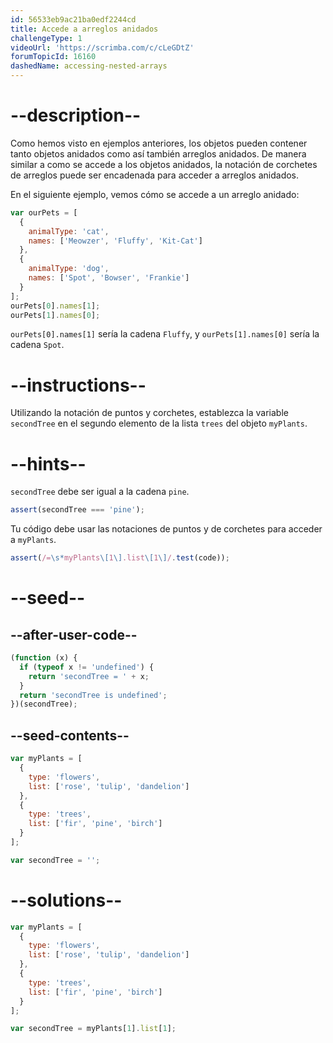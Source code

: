 ```yaml
---
id: 56533eb9ac21ba0edf2244cd
title: Accede a arreglos anidados
challengeType: 1
videoUrl: 'https://scrimba.com/c/cLeGDtZ'
forumTopicId: 16160
dashedName: accessing-nested-arrays
---
```


# --description--

Como hemos visto en ejemplos anteriores, los objetos pueden contener tanto objetos anidados como así también arreglos anidados. De manera similar a como se accede a los objetos anidados, la notación de corchetes de arreglos puede ser encadenada para acceder a arreglos anidados.

En el siguiente ejemplo, vemos cómo se accede a un arreglo anidado:

```js
var ourPets = [
  {
    animalType: 'cat',
    names: ['Meowzer', 'Fluffy', 'Kit-Cat']
  },
  {
    animalType: 'dog',
    names: ['Spot', 'Bowser', 'Frankie']
  }
];
ourPets[0].names[1];
ourPets[1].names[0];
```

`ourPets[0].names[1]` sería la cadena `Fluffy`, y `ourPets[1].names[0]` sería la cadena `Spot`.

# --instructions--

Utilizando la notación de puntos y corchetes, establezca la variable `secondTree` en el segundo elemento de la lista `trees` del objeto `myPlants`.

# --hints--

`secondTree` debe ser igual a la cadena `pine`.

```js
assert(secondTree === 'pine');
```

Tu código debe usar las notaciones de puntos y de corchetes para acceder a `myPlants`.

```js
assert(/=\s*myPlants\[1\].list\[1\]/.test(code));
```

# --seed--

## --after-user-code--

```js
(function (x) {
  if (typeof x != 'undefined') {
    return 'secondTree = ' + x;
  }
  return 'secondTree is undefined';
})(secondTree);
```

## --seed-contents--

```js
var myPlants = [
  {
    type: 'flowers',
    list: ['rose', 'tulip', 'dandelion']
  },
  {
    type: 'trees',
    list: ['fir', 'pine', 'birch']
  }
];

var secondTree = '';
```

# --solutions--

```js
var myPlants = [
  {
    type: 'flowers',
    list: ['rose', 'tulip', 'dandelion']
  },
  {
    type: 'trees',
    list: ['fir', 'pine', 'birch']
  }
];

var secondTree = myPlants[1].list[1];
```
